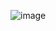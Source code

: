 ![image](https://user-images.githubusercontent.com/37355211/43896743-d0796826-9c14-11e8-9e57-b155410fe889.png)
